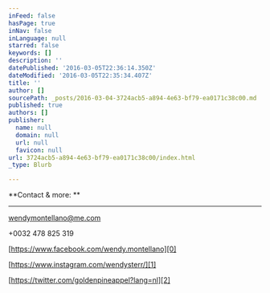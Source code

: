 ```yaml
---
inFeed: false
hasPage: true
inNav: false
inLanguage: null
starred: false
keywords: []
description: ''
datePublished: '2016-03-05T22:36:14.350Z'
dateModified: '2016-03-05T22:35:34.407Z'
title: ''
author: []
sourcePath: _posts/2016-03-04-3724acb5-a894-4e63-bf79-ea0171c38c00.md
published: true
authors: []
publisher:
  name: null
  domain: null
  url: null
  favicon: null
url: 3724acb5-a894-4e63-bf79-ea0171c38c00/index.html
_type: Blurb

---
```

**Contact & more: **

****

wendymontellano@me.com

+0032 478 825 319

[https://www.facebook.com/wendy.montellano][0]

[https://www.instagram.com/wendysterr/][1]

[https://twitter.com/goldenpineappel?lang=nl][2]

[0]: https://www.facebook.com/wendy.montellano
[1]: https://www.instagram.com/wendysterr/
[2]: https://twitter.com/goldenpineappel?lang=nl
